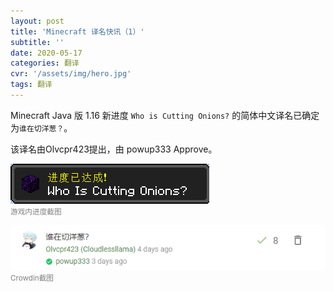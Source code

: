 ```yaml
---
layout: post
title: 'Minecraft 译名快讯（1）'
subtitle: ''
date: 2020-05-17
categories: 翻译
cvr: '/assets/img/hero.jpg'
tags: 翻译
---
```

Minecraft Java 版 1.16 新进度 <code>Who is Cutting Onions?</code> 的简体中文译名已确定为<code>谁在切洋葱？</code>。

该译名由Olvcpr423提出，由 powup333 Approve。

<img src ='/assets/img/Minecraft 译名快讯（1）/whoiscuttingonions.png'><br><small><font color ='#808080'>游戏内进度截图</font></small>

<img src ='/assets/img/Minecraft 译名快讯（1）/whoiscuttingonionscrowdin.png'><br><small><font color ='#808080'>Crowdin截图</font></small>
